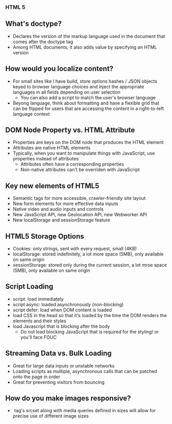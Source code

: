 ### HTML 5

## What's doctype? 

- Declares the version of the markup language used in the document that comes after the doctype tag
- Among HTML documents, it also adds value by specifying an HTML version

## How would you localize content? 

- For small sites like I have build, store options hashes / JSON objects keyed to browser language choices and inject the appropriate languages in all fields depending on user selection
    - You can also add a script to match the user's browser language
- Beyong language,  think about formatting and have a flexible grid that can be flipped for users that are accessing the content in a right-to-left language context

## DOM Node Property vs. HTML Attribute

- Properties are keys on the DOM node that produces the HTML element
- Attributes are native HTML elements
- Typically, when you want to manipulate things with JavaScript, use properties instead of attributes
    - Attributes often have a corresponding properties
    - Non-native attributes can't be overriden with JavaScript

## Key new elements of HTML5

- Semantic tags for more accessible, crawler-friendly site layout
- New form elements for more effective data inputs
- Native video and audio inputs and controls
- New JavaScript API, new Geolocation API, new Webworker API
- New localStorage and sessionStorage feature

## HTML5 Storage Options

- Cookies: only strings, sent with every request, small (4KB)
- localStorage: stored indefinitely, a lot more space (5MB), only available on same origin
- sessionStorage: stored only during the current session, a lot mroe space (5MB), only available on same origin

## Script Loading

- script: load immediately
- script async: loaded asynchronously (non-blocking)
- script defer: load when DOM content is loaded
- load CSS in the head so that it's loaded by the time the DOM renders the elements and their styles
- load Javascript that is blocking after the body
    - Do not load blocking JavaScript that is required for the styling! or you'll face FOUC

## Streaming Data vs. Bulk Loading

- Great for large data inputs or unstable networks
- Loading scripts as multiple, asynchronous calls that can be patched onto the page in order
- Great for preventing visitors from bouncing

## How do you make images responsive? 

- <img> tag's srcset along with media queries defined in sizes will allow for precise use of different image sizes
